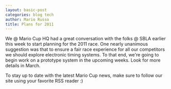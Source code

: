 ```yaml
---
layout: basic-post
categories: blog tech
author: Mario Russo
title: Plans for 2011
---
```

We @ Mario Cup HQ had a great conversation with the folks @ SBLA earlier this week to start planning for the 2011 race. One nearly unanimous suggestion was that to ensure a fair race experience for all our competitors we should explore electronic timing systems. To that end, we're going to begin work on a prototype system in the upcoming weeks. Look for more details in March.

To stay up to date with the latest Mario Cup news, make sure to follow our site using your favorite RSS reader :)
